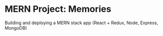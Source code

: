 # MERN Project: Memories
Building and deploying a MERN stack app (React + Redux, Node, Express, MongoDB)

